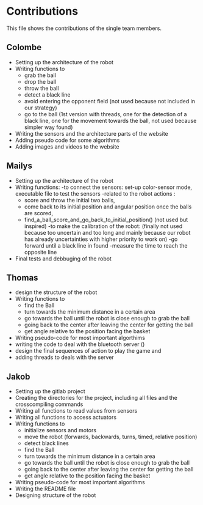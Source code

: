 # Contributions

This file shows the contributions of the single team members.

## Colombe 
- Setting up the architecture of the robot
- Writing functions to
    - grab the ball
    - drop the ball
    - throw the ball
    - detect a black line
    - avoid entering the opponent field (not used because not included in our strategy)
    - go to the ball (1st version with threads, one for the detection of a black line, one for the movement towards the ball, not used because simpler way found)
- Writing the sensors and the architecture parts of the website
- Adding pseudo code for some algorithms
- Adding images and videos to the website


## Mailys
- Setting up the architecture of the robot
- Writing functions: 
     -to connect the sensors: set-up color-sensor mode, executable file to test the sensors 
     -related to the robot actions :
	 - score and throw the initial two balls, 
	 - come back to its initial position and angular position once the balls are scored,
	 - find_a_ball_score_and_go_back_to_initial_position() (not used but inspired)
     -to make the calibration of the robot: (finally not used because too uncertain and too long and mainly because our robot has already uncertainties with higher priority to work on)
	 -go forward until a black line in found
	 -measure the time to reach the opposite line
- Final tests and debbuging of the robot


## Thomas
- design the structure of the robot
- Writing functions to
    - find the Ball
    - turn towards the minimum distance in a certain area
    - go towards the ball until the robot is close enough to grab the ball
    - going back to the center after leaving the center for getting the ball
    - get angle relative to the position facing the basket
- Writing pseudo-code for most important algorthims
- writing the code to deal with the bluetooth server ()
- design the final sequences of action to play the game and 
- adding threads to deals with the server


## Jakob 
- Setting up the gitlab project
- Creating the directories for the project, including all files and the crosscompiling commands
- Writing all functions to read values from sensors
- Writing all functions to access actuators
- Writing functions to
    - initialize sensors and motors
    - move the robot (forwards, backwards, turns, timed, relative position)
    - detect black lines
    - find the Ball
    - turn towards the minimum distance in a certain area
    - go towards the ball until the robot is close enough to grab the ball
    - going back to the center after leaving the center for getting the ball
    - get angle relative to the position facing the basket
- Writing pseudo-code for most important algorithms
- Writing the README file
- Designing structure of the robot
